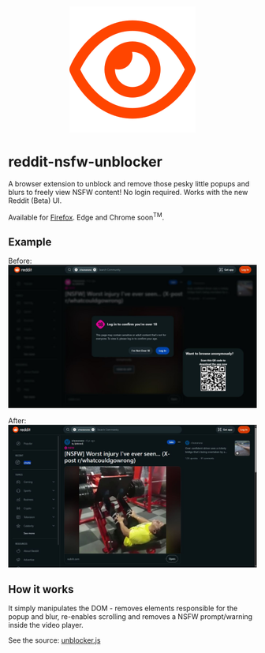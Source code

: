 <p align="center">
  <img src="assets/icon256.png" alt="icon"/>
</p>

# reddit-nsfw-unblocker

A browser extension to unblock and remove those pesky little popups and blurs to freely view NSFW content! No login required. Works with the new Reddit (Beta) UI.

Available for [Firefox](https://addons.mozilla.org/de/firefox/addon/reddit-nsfw-unblocker/). Edge and Chrome soon<sup>TM</sup>.

## Example

Before:
![before](assets/before.JPG)

After:
![after](assets/after.JPG)

## How it works

It simply manipulates the DOM - removes elements responsible for the popup and blur, re-enables scrolling and removes a NSFW prompt/warning inside the video player.

See the source: [unblocker.js](src/js/unblocker.js)
